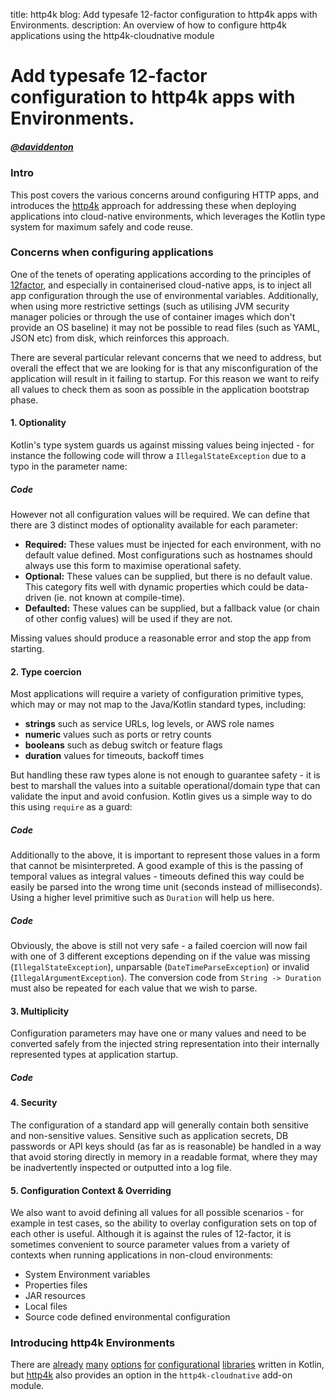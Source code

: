 title: http4k blog: Add typesafe 12-factor configuration to http4k apps with Environments.
description: An overview of how to configure http4k applications using the http4k-cloudnative module

# Add typesafe 12-factor configuration to http4k apps with Environments.

##### [@daviddenton][github] 

### Intro
This post covers the various concerns around configuring HTTP apps, and introduces the [http4k] 
approach for addressing these when deploying applications into cloud-native environments, which leverages the Kotlin type 
system for maximum safely and code reuse.

### Concerns when configuring applications
One of the tenets of operating applications according to the principles of [12factor], 
and especially in containerised cloud-native apps, is to inject all app configuration through the use of environmental 
variables. Additionally, when using more restrictive settings (such as utilising JVM security manager policies or through 
the use of container images which don't provide an OS baseline) it may not be possible to read files (such as YAML, JSON 
etc) from disk, which reinforces this approach.

There are several particular relevant concerns that we need to address, but overall the effect that we are looking for is 
that any misconfiguration of the application will result in it failing to startup. For this reason we want to reify all 
values to check them as soon as possible in the application bootstrap phase.

#### 1. Optionality
Kotlin's type system guards us against missing values being injected - for instance the following code will throw a 
`IllegalStateException` due to a typo in the parameter name:

##### Code [<img class="octocat">][illegalstate]
<script src="https://gist-it.appspot.com/https://github.com/http4k/http4k/blob/master/src/docs/blog/typesafe_configuration/illegalstate.kt"></script>

However not all configuration values will be required. We can define that there are 3 distinct modes of optionality 
available for each parameter:

- **Required:** These values must be injected for each environment, with no default value defined. Most configurations such 
as hostnames should always use this form to maximise operational safety.
- **Optional:** These values can be supplied, but there is no default value. This category fits well with dynamic properties 
which could be data-driven (ie. not known at compile-time).
- **Defaulted:** These values can be supplied, but a fallback value (or chain of other config values) will be used if they 
are not.

Missing values should produce a reasonable error and stop the app from starting.

#### 2. Type coercion
Most applications will require a variety of configuration primitive types, which may or may not map to the Java/Kotlin 
standard types, including:

- **strings** such as service URLs, log levels, or AWS role names
- **numeric** values such as ports or retry counts
- **booleans** such as debug switch or feature flags
- **duration** values for timeouts, backoff times

But handling these raw types alone is not enough to guarantee safety - it is best to marshall the values into a 
suitable operational/domain type that can validate the input and avoid confusion. Kotlin gives us a simple way to do this 
using `require` as a guard:

##### Code [<img class="octocat">][port]
<script src="https://gist-it.appspot.com/https://github.com/http4k/http4k/blob/master/src/docs/blog/typesafe_configuration/port.kt"></script>

Additionally to the above, it is important to represent those values in a form that cannot be misinterpreted. A good 
example of this is the passing of temporal values as integral values - timeouts defined this way could be easily be 
parsed into the wrong time unit (seconds instead of milliseconds). Using a higher level primitive such as `Duration` 
will help us here.

##### Code [<img class="octocat">][timeout]
<script src="https://gist-it.appspot.com/https://github.com/http4k/http4k/blob/master/src/docs/blog/typesafe_configuration/timeout.kt"></script>
 
Obviously, the above is still not very safe - a failed coercion will now fail with one of 3 different exceptions depending 
on if the value was missing (`IllegalStateException`), unparsable (`DateTimeParseException`) or invalid 
(`IllegalArgumentException`). The conversion code from `String -> Duration` must also be repeated for each value that we 
wish to parse.

#### 3. Multiplicity
Configuration parameters may have one or many values and need to be converted safely from the injected string 
representation into their internally represented types at application startup. 

##### Code [<img class="octocat">][multiplicity]
<script src="https://gist-it.appspot.com/https://github.com/http4k/http4k/blob/master/src/docs/blog/typesafe_configuration/multiplicity.kt"></script>

#### 4. Security
The configuration of a standard app will generally contain both sensitive and non-sensitive values. Sensitive such as 
application secrets, DB passwords or API keys should (as far as is reasonable) be handled in a way that avoid storing 
directly in memory in a readable format, where they may be inadvertently inspected or outputted into a log file.

#### 5. Configuration Context & Overriding
We also want to avoid defining all values for all possible scenarios - for example in test cases, so the ability 
to overlay configuration sets on top of each other is useful. Although it is against the rules of 12-factor, it is sometimes 
convenient to source parameter values from a variety of contexts when running applications in non-cloud environments:

- System Environment variables
- Properties files
- JAR resources
- Local files
- Source code defined environmental configuration

### Introducing http4k Environments
There are [already][properlty] [many][config4k] 
[options][konf] [for][cfg4k] 
[configurational][configur8] [libraries][kaconf] written in 
Kotlin, but [http4k] also provides an option in the `http4k-cloudnative` add-on module. 

[github]: http://github.com/daviddenton
[12factor]: https://12factor.net/
[http4k]: https://http4k.org
[illegalstate]: https://github.com/http4k/http4k/blob/master/src/docs/blog/typesafe_configuration/illegalstate.kt
[port]: https://github.com/http4k/http4k/blob/master/src/docs/blog/typesafe_configuration/port.kt
[timeout]: https://github.com/http4k/http4k/blob/master/src/docs/blog/typesafe_configuration/timeout.kt
[multiplicity]: https://github.com/http4k/http4k/blob/master/src/docs/blog/typesafe_configuration/multiplicity.kt
[properlty]: https://github.com/ufoscout/properlty
[config4k]: https://github.com/config4k/config4k
[konf]: https://github.com/uchuhimo/konf
[cfg4k]: https://github.com/jdiazcano/cfg4k
[configur8]: https://github.com/daviddenton/configur8
[kaconf]: https://github.com/mariomac/kaconf